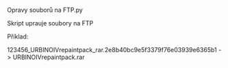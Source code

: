 Opravy souborů na FTP.py

Skript uprauje soubory na FTP

Příklad:

123456_URBINOIVrepaintpack_rar.2e8b40bc9e5f3379f76e03939e6365b1 -> URBINOIVrepaintpack.rar

